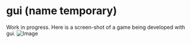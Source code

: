 gui (name temporary)
===

Work in progress. Here is a screen-shot of a game being developed with gui.
![Image]("debris.png")
